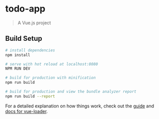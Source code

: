 # todo-app

> A Vue.js project

## Build Setup

``` bash
# install dependencies
npm install

# serve with hot reload at localhost:8080
NPM RUN DEV

# build for production with minification
npm run build

# build for production and view the bundle analyzer report
npm run build --report
```

For a detailed explanation on how things work, check out the [guide](http://vuejs-templates.github.io/webpack/) and [docs for vue-loader](http://vuejs.github.io/vue-loader).
